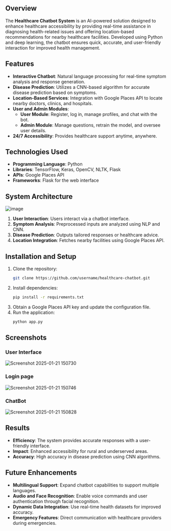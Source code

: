 ## Overview
The **Healthcare Chatbot System** is an AI-powered solution designed to enhance healthcare accessibility by providing real-time assistance in diagnosing health-related issues and offering location-based recommendations for nearby healthcare facilities. Developed using Python and deep learning, the chatbot ensures quick, accurate, and user-friendly interaction for improved health management.

## Features
- **Interactive Chatbot**: Natural language processing for real-time symptom analysis and response generation.
- **Disease Prediction**: Utilizes a CNN-based algorithm for accurate disease prediction based on symptoms.
- **Location-Based Services**: Integration with Google Places API to locate nearby doctors, clinics, and hospitals.
- **User and Admin Modules**:
  - **User Module**: Register, log in, manage profiles, and chat with the bot.
  - **Admin Module**: Manage questions, retrain the model, and oversee user details.
- **24/7 Accessibility**: Provides healthcare support anytime, anywhere.

## Technologies Used
- **Programming Language**: Python
- **Libraries**: TensorFlow, Keras, OpenCV, NLTK, Flask
- **APIs**: Google Places API
- **Frameworks**: Flask for the web interface

## System Architecture
![image](https://github.com/user-attachments/assets/1910fbc6-e953-48a9-8120-48582e035d25)


1. **User Interaction**: Users interact via a chatbot interface.
2. **Symptom Analysis**: Preprocessed inputs are analyzed using NLP and CNN.
3. **Disease Prediction**: Outputs tailored responses or healthcare advice.
4. **Location Integration**: Fetches nearby facilities using Google Places API.

## Installation and Setup
1. Clone the repository:
   ```bash
   git clone https://github.com/username/healthcare-chatbot.git
   ```
2. Install dependencies:
   ```bash
   pip install -r requirements.txt
   ```
3. Obtain a Google Places API key and update the configuration file.
4. Run the application:
   ```bash
   python app.py
   ```

## Screenshots
### User Interface
![Screenshot 2025-01-21 150730](https://github.com/user-attachments/assets/d79f04e3-0c66-4d15-9221-3c8e097cd106)

### Login page 
![Screenshot 2025-01-21 150746](https://github.com/user-attachments/assets/ef8c0b9f-fdb6-4142-8722-97c257d67d8c)

### ChatBot
![Screenshot 2025-01-21 150828](https://github.com/user-attachments/assets/6ede0cd8-4b57-4fd0-abbe-58ca98a468b2)

## Results
- **Efficiency**: The system provides accurate responses with a user-friendly interface.
- **Impact**: Enhanced accessibility for rural and underserved areas.
- **Accuracy**: High accuracy in disease prediction using CNN algorithms.

## Future Enhancements
- **Multilingual Support**: Expand chatbot capabilities to support multiple languages.
- **Audio and Face Recognition**: Enable voice commands and user authentication through facial recognition.
- **Dynamic Data Integration**: Use real-time health datasets for improved accuracy.
- **Emergency Features**: Direct communication with healthcare providers during emergencies.

